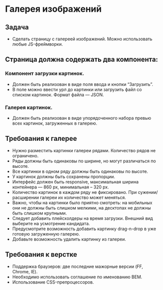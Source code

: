 # Галерея изображений
## Задача
* Сделать страницу с галереей изображений. Можно использовать любые JS-фреймворки.
## Страница должна содержать два компонента:
### Компонент загрузки картинок.
* Должен быть реализован в виде поля ввода и кнопки “Загрузить”.
* В поле можно ввести урл до картинки или загрузить файл со списком картинок. Формат файла — JSON.
### Галерея картинок.
* Должен быть реализован в виде упорядоченного набора превью всех картинок, загруженных в галерею.
## Требования к галерее
* Нужно разместить картинки галереи рядами. Количество рядов не ограничено.
* Ряды должны быть одинаковы по ширине, но могут различаться по высоте.
* Все картинки в одном ряду должны быть одинаковы по высоте.
* У картинок должны быть сохранены пропорции.
* Интерфейс должен быть responsive, максимальная ширина контейнера — 860 px, минимальная – 320 px.
* Количество картинок в каждом ряду не фиксировано. При сужении/расширении галереи их количество может меняться.
* Важно, чтобы на картинки было приятно смотреть: на мобильных они не должны быть слишком мелкими, на десктопах не должны быть слишком крупными.
* Следует добавить плейсхолдеры на время загрузки. Внешний вид выберите на усмотрение кандидата.
* Предусмотрите возможность добавить картинку drag-n-drop в уже готовую загруженную галерею.
* Добавьте возможность удалить картинку из галереи.
## Требования к верстке
* Поддержка браузеров: две последние мажорные версии (FF, Chrome, IE).
* Необходимо использовать соглашение по именованию BEM.
* Использование CSS-препроцессоров.
